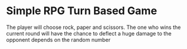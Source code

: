 # Simple RPG Turn Based Game
The player will choose rock, paper and scissors. The one who wins the current round will have the chance to deflect a huge damage to the opponent depends on the random number
